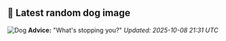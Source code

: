 ## 🐶 Latest random dog image
![Dog](https://images.dog.ceo/breeds/malinois/n02105162_6513.jpg)
**Advice:** "What's stopping you?"
*Updated: 2025-10-08 21:31 UTC*
